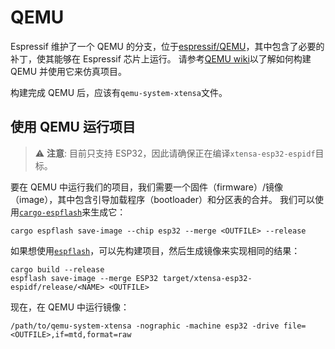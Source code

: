 # QEMU

Espressif 维护了一个 QEMU 的分支，位于[espressif/QEMU][espressif-qemu]，其中包含了必要的补丁，使其能够在 Espressif 芯片上运行。
请参考[QEMU wiki][qemu-wiki]以了解如何构建 QEMU 并使用它来仿真项目。

构建完成 QEMU 后，应该有`qemu-system-xtensa`文件。

[espressif-qemu]: https://github.com/espressif/qemu
[qemu-wiki]: https://github.com/espressif/qemu/wiki

## 使用 QEMU 运行项目

> ⚠️ **注意**: 目前只支持 ESP32，因此请确保正在编译`xtensa-esp32-espidf`目标。

要在 QEMU 中运行我们的项目，我们需要一个固件（firmware）/镜像（image），其中包含引导加载程序（bootloader）和分区表的合并。
我们可以使用[`cargo-espflash`][cargo-espflash]来生成它：

```shell
cargo espflash save-image --chip esp32 --merge <OUTFILE> --release
```

如果想使用[`espflash`][espflash]，可以先构建项目，然后生成镜像来实现相同的结果：
```shell
cargo build --release
espflash save-image --merge ESP32 target/xtensa-esp32-espidf/release/<NAME> <OUTFILE>
```

现在，在 QEMU 中运行镜像：
```shell
/path/to/qemu-system-xtensa -nographic -machine esp32 -drive file=<OUTFILE>,if=mtd,format=raw
```

[cargo-espflash]: https://github.com/esp-rs/espflash/tree/main/cargo-espflash
[espflash]: https://github.com/esp-rs/espflash/tree/main/espflash
